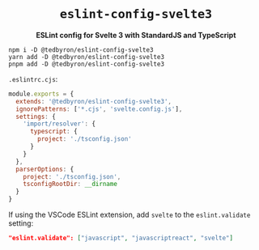 <div align="center">
  <h1><code>eslint-config-svelte3</code></h1>
  <p><strong>ESLint config for Svelte 3 with StandardJS and TypeScript</strong></p>
</div>

```
npm i -D @tedbyron/eslint-config-svelte3
yarn add -D @tedbyron/eslint-config-svelte3
pnpm add -D @tedbyron/eslint-config-svelte3
```

`.eslintrc.cjs`:

```js
module.exports = {
  extends: '@tedbyron/eslint-config-svelte3',
  ignorePatterns: ['*.cjs', 'svelte.config.js'],
  settings: {
    'import/resolver': {
      typescript: {
        project: './tsconfig.json'
      }
    }
  },
  parserOptions: {
    project: './tsconfig.json',
    tsconfigRootDir: __dirname
  }
}
```

If using the VSCode ESLint extension, add `svelte` to the `eslint.validate` setting:

```JSON
"eslint.validate": ["javascript", "javascriptreact", "svelte"]
```
